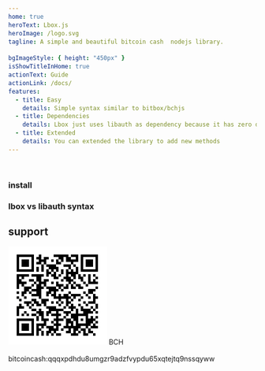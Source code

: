 ```yaml
---
home: true
heroText: Lbox.js
heroImage: /logo.svg
tagline: A simple and beautiful bitcoin cash  nodejs library.

bgImageStyle: { height: "450px" }
isShowTitleInHome: true
actionText: Guide
actionLink: /docs/
features:
  - title: Easy
    details: Simple syntax similar to bitbox/bchjs
  - title: Dependencies
    details: Lbox just uses libauth as dependency because it has zero dependencies
  - title: Extended
    details: You can extended the library to add new methods
---
```


<br/>

### install

<CodeSwitcher :languages="{npm:'Npm',yarn:'Yarn'}" name="packge-manger">
  <template v-slot:npm>

```bash
npm i lbox
```

  </template>
  <template v-slot:yarn>

```bash
yarn add lbox
```

  </template>
</CodeSwitcher>

### lbox vs libauth syntax

<CodeSwitcher :languages="{lbox:'Lbox' , libauth:'libauth'}" name="libauth-bitbox">
  <template v-slot:lbox>

```js
lbox.Address.toLegacyAddress(
  "bitcoincash:qzm47qz5ue99y9yl4aca7jnz7dwgdenl85jkfx3znl"
);
```

  </template>
  <template v-slot:libauth>

```js
let decoded;
let type;
if (cashAddress.split(":").length == 2) {
  // decode Address with prefix
  decoded = libauth.decodeCashAddress(cashAddress);
  if (typeof decoded != "object") throw new Error(decoded);
  type = libauth.CashAddressType[decoded.type].toLocaleLowerCase();
} else {
  decoded = libauth.decodeCashAddressFormatWithoutPrefix(cashAddress);
  if (typeof decoded != "object") throw new Error(decoded);
  type = libauth.CashAddressType[decoded.version].toLocaleLowerCase();
}

// check if Address from test net
type = decoded.prefix == "bitcoincash" ? type : type + "-testnet";

libauth.encodeBase58Address(this.instantiateSha256, type, decoded.hash);
```

  </template>
</CodeSwitcher>

## support

<div class="support-card">
  <img src="/qrcode.png" />
  <span>
    BCH
    <br/>
    <br/>
    bitcoincash:qqqxpdhdu8umgzr9adzfvypdu65xqtejtq9nssqyww
  </span>
</div>

